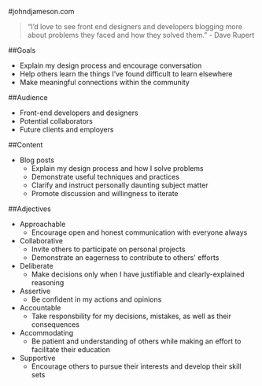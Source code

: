 #johndjameson.com

> “I’d love to see front end designers and developers blogging more about problems they faced and how they solved them.” - Dave Rupert


##Goals
* Explain my design process and encourage conversation
* Help others learn the things I’ve found difficult to learn elsewhere
* Make meaningful connections within the community


##Audience
* Front-end developers and designers
* Potential collaborators
* Future clients and employers


##Content
* Blog posts
    - Explain my design process and how I solve problems
	- Demonstrate useful techniques and practices
	- Clarify and instruct personally daunting subject matter
	- Promote discussion and willingness to iterate


##Adjectives
* Approachable
	- Encourage open and honest communication with everyone always
* Collaborative
	- Invite others to participate on personal projects
	- Demonstrate an eagerness to contribute to others' efforts
* Deliberate 
	- Make decisions only when I have justifiable and clearly-explained reasoning
* Assertive
	- Be confident in my actions and opinions
* Accountable
	- Take responsbility for my decisions, mistakes, as well as their consequences
* Accommodating
	- Be patient and understanding of others while making an effort to facilitate their education
* Supportive
	- Encourage others to pursue their interests and develop their skill sets